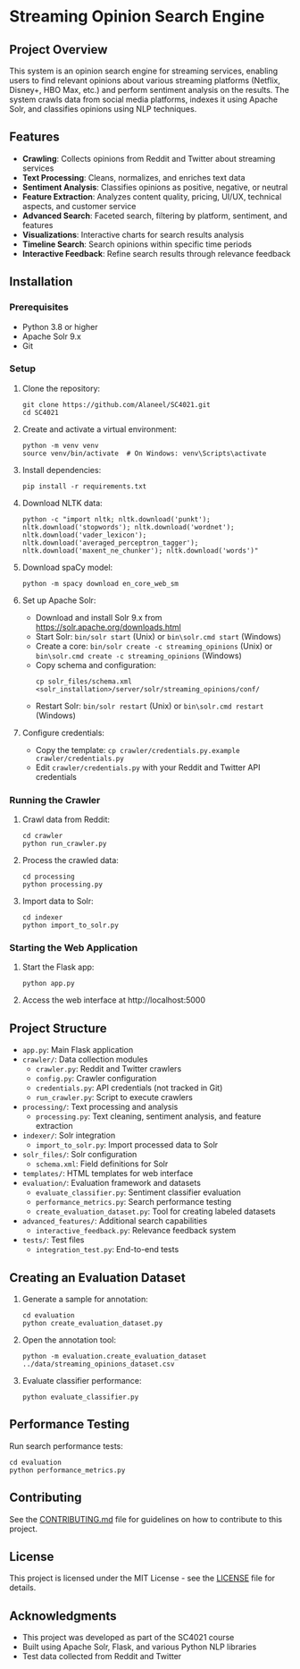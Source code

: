 # Streaming Opinion Search Engine

## Project Overview

This system is an opinion search engine for streaming services, enabling users to find relevant opinions about various streaming platforms (Netflix, Disney+, HBO Max, etc.) and perform sentiment analysis on the results. The system crawls data from social media platforms, indexes it using Apache Solr, and classifies opinions using NLP techniques.

## Features

- **Crawling**: Collects opinions from Reddit and Twitter about streaming services
- **Text Processing**: Cleans, normalizes, and enriches text data
- **Sentiment Analysis**: Classifies opinions as positive, negative, or neutral
- **Feature Extraction**: Analyzes content quality, pricing, UI/UX, technical aspects, and customer service
- **Advanced Search**: Faceted search, filtering by platform, sentiment, and features
- **Visualizations**: Interactive charts for search results analysis
- **Timeline Search**: Search opinions within specific time periods
- **Interactive Feedback**: Refine search results through relevance feedback

## Installation

### Prerequisites

- Python 3.8 or higher
- Apache Solr 9.x
- Git

### Setup

1. Clone the repository:
   ```
   git clone https://github.com/Alaneel/SC4021.git
   cd SC4021
   ```

2. Create and activate a virtual environment:
   ```
   python -m venv venv
   source venv/bin/activate  # On Windows: venv\Scripts\activate
   ```

3. Install dependencies:
   ```
   pip install -r requirements.txt
   ```

4. Download NLTK data:
   ```
   python -c "import nltk; nltk.download('punkt'); nltk.download('stopwords'); nltk.download('wordnet'); nltk.download('vader_lexicon'); nltk.download('averaged_perceptron_tagger'); nltk.download('maxent_ne_chunker'); nltk.download('words')"
   ```

5. Download spaCy model:
   ```
   python -m spacy download en_core_web_sm
   ```

6. Set up Apache Solr:
   - Download and install Solr 9.x from https://solr.apache.org/downloads.html
   - Start Solr: `bin/solr start` (Unix) or `bin\solr.cmd start` (Windows)
   - Create a core: `bin/solr create -c streaming_opinions` (Unix) or `bin\solr.cmd create -c streaming_opinions` (Windows)
   - Copy schema and configuration:
     ```
     cp solr_files/schema.xml <solr_installation>/server/solr/streaming_opinions/conf/
     ```
   - Restart Solr: `bin/solr restart` (Unix) or `bin\solr.cmd restart` (Windows)

7. Configure credentials:
   - Copy the template: `cp crawler/credentials.py.example crawler/credentials.py`
   - Edit `crawler/credentials.py` with your Reddit and Twitter API credentials

### Running the Crawler

1. Crawl data from Reddit:
   ```
   cd crawler
   python run_crawler.py
   ```

2. Process the crawled data:
   ```
   cd processing
   python processing.py
   ```

3. Import data to Solr:
   ```
   cd indexer
   python import_to_solr.py
   ```

### Starting the Web Application

1. Start the Flask app:
   ```
   python app.py
   ```

2. Access the web interface at http://localhost:5000

## Project Structure

- `app.py`: Main Flask application
- `crawler/`: Data collection modules
  - `crawler.py`: Reddit and Twitter crawlers
  - `config.py`: Crawler configuration
  - `credentials.py`: API credentials (not tracked in Git)
  - `run_crawler.py`: Script to execute crawlers
- `processing/`: Text processing and analysis
  - `processing.py`: Text cleaning, sentiment analysis, and feature extraction
- `indexer/`: Solr integration
  - `import_to_solr.py`: Import processed data to Solr
- `solr_files/`: Solr configuration
  - `schema.xml`: Field definitions for Solr
- `templates/`: HTML templates for web interface
- `evaluation/`: Evaluation framework and datasets
  - `evaluate_classifier.py`: Sentiment classifier evaluation
  - `performance_metrics.py`: Search performance testing
  - `create_evaluation_dataset.py`: Tool for creating labeled datasets
- `advanced_features/`: Additional search capabilities
  - `interactive_feedback.py`: Relevance feedback system
- `tests/`: Test files
  - `integration_test.py`: End-to-end tests

## Creating an Evaluation Dataset

1. Generate a sample for annotation:
   ```
   cd evaluation
   python create_evaluation_dataset.py
   ```

2. Open the annotation tool:
   ```
   python -m evaluation.create_evaluation_dataset ../data/streaming_opinions_dataset.csv
   ```

3. Evaluate classifier performance:
   ```
   python evaluate_classifier.py
   ```

## Performance Testing

Run search performance tests:
```
cd evaluation
python performance_metrics.py
```

## Contributing

See the [CONTRIBUTING.md](CONTRIBUTING.md) file for guidelines on how to contribute to this project.

## License

This project is licensed under the MIT License - see the [LICENSE](LICENSE) file for details.

## Acknowledgments

- This project was developed as part of the SC4021 course
- Built using Apache Solr, Flask, and various Python NLP libraries
- Test data collected from Reddit and Twitter